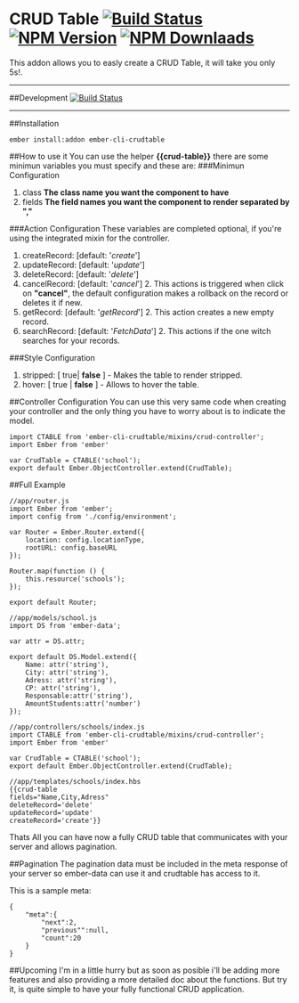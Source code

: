 
# CRUD Table [![Build Status](https://img.shields.io/travis/gerard2p/ember-cli-crudtable.svg?branch=master&style=flat-square)](https://travis-ci.org/gerard2p/ember-cli-crudtable) [![NPM Version](http://img.shields.io/npm/v/ember-cli-crudtable.svg?style=flat-square)](https://www.npmjs.org/package/ember-cli-crudtable) [![NPM Downlaads](http://img.shields.io/npm/dm/ember-cli-crudtable.svg?style=flat-square)](https://www.npmjs.org/package/ember-cli-crudtable)
This addon allows you to easly create a CRUD Table, it will take you only 5s!.
___

##Development [![Build Status](https://img.shields.io/travis/gerard2p/ember-cli-crudtable.svg?style=flat-square&branch=development)](https://travis-ci.org/gerard2p/ember-cli-crudtable)
___

##Installation
```
ember install:addon ember-cli-crudtable
```

##How to use it
You can use the helper **{{crud-table}}** there are some minimun variables you must specify and these are:
###Minimun Configuration
1. class **The class name you want the component to have**
2. fields **The field names you want the component to render separated by ","**

###Action Configuration
These variables are completed optional, if you're using the integrated mixin for the controller.

1. createRecord: [default: '*create*']
1. updateRecord: [default: '*update*']
1. deleteRecord: [default: '*delete*']
1. cancelRecord: [default: '*cancel*']
	2. This actions is triggered when click on **"cancel"**, the default configuration makes a rollback on the record or deletes it if new.
1. getRecord: [default: '*getRecord*']
	2. This action creates a new empty record.
1. searchRecord: [default: '*FetchData*']
	2. This actions if the one witch searches for your records.

###Style Configuration
1. stripped: [ true| **false** ]	-	Makes the table to render stripped.
1. hover: [ true | **false** ]		-	Allows to hover the table.

##Controller Configuration
You can use this very same code when creating your controller and the only thing you have to worry about is to indicate the model.

```
import CTABLE from 'ember-cli-crudtable/mixins/crud-controller';
import Ember from 'ember'

var CrudTable = CTABLE('school');
export default Ember.ObjectController.extend(CrudTable);
```


##Full Example
```
//app/router.js
import Ember from 'ember';
import config from './config/environment';

var Router = Ember.Router.extend({
    location: config.locationType,
    rootURL: config.baseURL
});

Router.map(function () {
    this.resource('schools');
});

export default Router;

```

```
//app/models/school.js
import DS from 'ember-data';

var attr = DS.attr;

export default DS.Model.extend({
    Name: attr('string'),
    City: attr('string'),
    Adress: attr('string'),
    CP: attr('string'),
    Responsable:attr('string'),
    AmountStudents:attr('number')
});

```

```
//app/controllers/schools/index.js
import CTABLE from 'ember-cli-crudtable/mixins/crud-controller';
import Ember from 'ember'

var CrudTable = CTABLE('school');
export default Ember.ObjectController.extend(CrudTable);
```


```
//app/templates/schools/index.hbs
{{crud-table 
fields="Name,City,Adress" 
deleteRecord='delete'
updateRecord='update' 
createRecord='create'}}
```

Thats All you can have now a fully CRUD table that communicates with your server and allows pagination.


##Pagination
The pagination data must be included in the meta response of your server so ember-data can use it and crudtable has access to it.

This is a sample meta:

```
{
	"meta":{
		"next":2,
		"previous"":null,
		"count":20
	}
}
```

##Upcoming
I'm in a little hurry but as soon as posible i'll be adding more features and also providing a more detailed doc about the functions.
But try it, is quite simple to have your fully functional CRUD application.